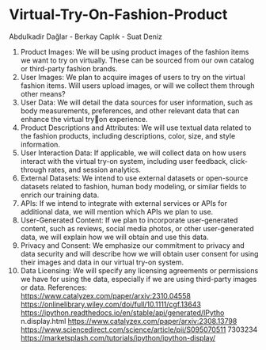 # Virtual-Try-On-Fashion-Product
Abdulkadir Dağlar - Berkay Caplık - Suat Deniz
1. Product Images: We will be using product images of the fashion items we want to try 
on virtually. These can be sourced from our own catalog or third-party fashion 
brands.
2. User Images: We plan to acquire images of users to try on the virtual fashion items. 
Will users upload images, or will we collect them through other means?
3. User Data: We will detail the data sources for user information, such as body 
measurements, preferences, and other relevant data that can enhance the virtual tryon experience.
4. Product Descriptions and Attributes: We will use textual data related to the fashion 
products, including descriptions, color, size, and style information.
5. User Interaction Data: If applicable, we will collect data on how users interact with 
the virtual try-on system, including user feedback, click-through rates, and session 
analytics.
6. External Datasets: We intend to use external datasets or open-source datasets 
related to fashion, human body modeling, or similar fields to enrich our training data.
7. APIs: If we intend to integrate with external services or APIs for additional data, we 
will mention which APIs we plan to use.
8. User-Generated Content: If we plan to incorporate user-generated content, such as 
reviews, social media photos, or other user-generated data, we will explain how we 
will obtain and use this data.
9. Privacy and Consent: We emphasize our commitment to privacy and data security 
and will describe how we will obtain user consent for using their images and data in 
our virtual try-on system.
10. Data Licensing: We will specify any licensing agreements or permissions we have for 
using the data, especially if we are using third-party images or data.
References:
https://www.catalyzex.com/paper/arxiv:2310.04558
https://onlinelibrary.wiley.com/doi/full/10.1111/cgf.13643
https://ipython.readthedocs.io/en/stable/api/generated/IPytho
n.display.html
https://www.catalyzex.com/paper/arxiv:2308.13798
https://www.sciencedirect.com/science/article/pii/S095070511
7303234
https://marketsplash.com/tutorials/ipython/ipython-display/

